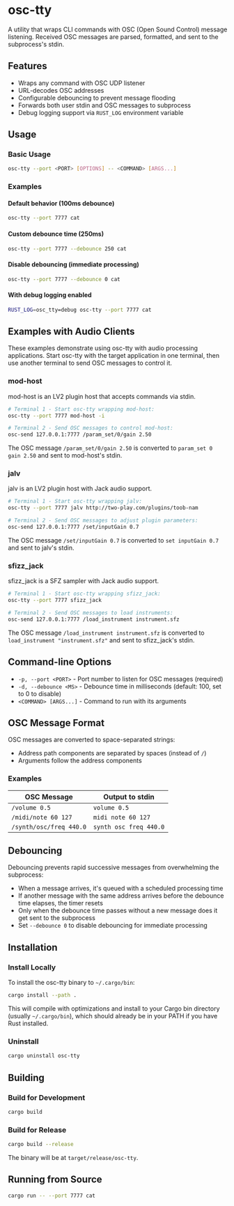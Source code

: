 # osc-tty

A utility that wraps CLI commands with OSC (Open Sound Control) message listening.
Received OSC messages are parsed, formatted, and sent to the subprocess's stdin.

## Features

- Wraps any command with OSC UDP listener
- URL-decodes OSC addresses
- Configurable debouncing to prevent message flooding
- Forwards both user stdin and OSC messages to subprocess
- Debug logging support via `RUST_LOG` environment variable

## Usage

### Basic Usage

```bash
osc-tty --port <PORT> [OPTIONS] -- <COMMAND> [ARGS...]
```

### Examples

#### Default behavior (100ms debounce)
```bash
osc-tty --port 7777 cat
```

#### Custom debounce time (250ms)
```bash
osc-tty --port 7777 --debounce 250 cat
```

#### Disable debouncing (immediate processing)
```bash
osc-tty --port 7777 --debounce 0 cat
```

#### With debug logging enabled
```bash
RUST_LOG=osc_tty=debug osc-tty --port 7777 cat
```

## Examples with Audio Clients

These examples demonstrate using osc-tty with audio processing applications. Start osc-tty with the target application in one terminal, then use another terminal to send OSC messages to control it.

### mod-host

mod-host is an LV2 plugin host that accepts commands via stdin.

```bash
# Terminal 1 - Start osc-tty wrapping mod-host:
osc-tty --port 7777 mod-host -i
```

```bash
# Terminal 2 - Send OSC messages to control mod-host:
osc-send 127.0.0.1:7777 /param_set/0/gain 2.50
```

The OSC message `/param_set/0/gain 2.50` is converted to `param_set 0 gain 2.50` and sent to mod-host's stdin.

### jalv

jalv is an LV2 plugin host with Jack audio support.

```bash
# Terminal 1 - Start osc-tty wrapping jalv:
osc-tty --port 7777 jalv http://two-play.com/plugins/toob-nam
```

```bash
# Terminal 2 - Send OSC messages to adjust plugin parameters:
osc-send 127.0.0.1:7777 /set/inputGain 0.7
```

The OSC message `/set/inputGain 0.7` is converted to `set inputGain 0.7` and sent to jalv's stdin.

### sfizz_jack

sfizz_jack is a SFZ sampler with Jack audio support.

```bash
# Terminal 1 - Start osc-tty wrapping sfizz_jack:
osc-tty --port 7777 sfizz_jack
```

```bash
# Terminal 2 - Send OSC messages to load instruments:
osc-send 127.0.0.1:7777 /load_instrument instrument.sfz
```

The OSC message `/load_instrument instrument.sfz` is converted to `load_instrument "instrument.sfz"` and sent to sfizz_jack's stdin.

## Command-line Options

- `-p, --port <PORT>` - Port number to listen for OSC messages (required)
- `-d, --debounce <MS>` - Debounce time in milliseconds (default: 100, set to 0 to disable)
- `<COMMAND> [ARGS...]` - Command to run with its arguments

## OSC Message Format

OSC messages are converted to space-separated strings:
- Address path components are separated by spaces (instead of `/`)
- Arguments follow the address components

### Examples

| OSC Message | Output to stdin |
|-------------|-----------------|
| `/volume 0.5` | `volume 0.5` |
| `/midi/note 60 127` | `midi note 60 127` |
| `/synth/osc/freq 440.0` | `synth osc freq 440.0` |

## Debouncing

Debouncing prevents rapid successive messages from overwhelming the subprocess:

- When a message arrives, it's queued with a scheduled processing time
- If another message with the same address arrives before the debounce time elapses, the timer resets
- Only when the debounce time passes without a new message does it get sent to the subprocess
- Set `--debounce 0` to disable debouncing for immediate processing

## Installation

### Install Locally

To install the osc-tty binary to `~/.cargo/bin`:

```bash
cargo install --path .
```

This will compile with optimizations and install to your Cargo bin directory (usually `~/.cargo/bin`), which should already be in your PATH if you have Rust installed.

### Uninstall

```bash
cargo uninstall osc-tty
```

## Building

### Build for Development

```bash
cargo build
```

### Build for Release

```bash
cargo build --release
```

The binary will be at `target/release/osc-tty`.

## Running from Source

```bash
cargo run -- --port 7777 cat
```
